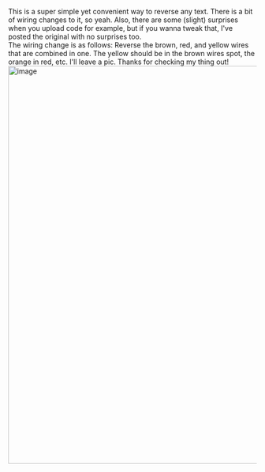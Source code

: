 This is a super simple yet convenient way to reverse any text. There is a bit of wiring changes to it, so yeah. Also, there are some (slight) surprises when you upload code for example, but if you wanna tweak that, I've posted the original with no surprises too.  
The wiring change is as follows: Reverse the brown, red, and yellow wires that are combined in one. The yellow should be in the brown wires spot, the orange in red, etc. I'll leave a pic. Thanks for checking my thing out!
<img width="604" height="805" alt="image" src="https://github.com/user-attachments/assets/f3f20ead-a3ca-4766-8c7d-fd457bba52c5" />
